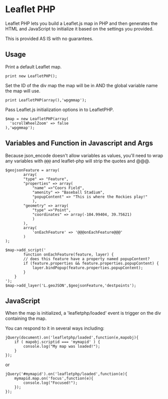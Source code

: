 Leaflet PHP
===========

Leaflet PHP lets you build a Leaflet.js map in PHP and then generates the HTML and JavaScript to initialize it based on the settings you provided.

This is provided AS IS with no guarantees. 

Usage
--------------

Print a default Leaflet map.

```
print new LeafletPHP();
```

Set the ID of the div map the map will be in AND the global variable name the map will use. 
```
print LeafletPHP(array(),'wpgmmap');
```

Pass Leaflet.js initialization options in to LeafletPHP.
```
$map = new LeafletPHP(array(
  'scrollWheelZoom' => false
),'wpgmmap');
```

Variables and Function in Javascript and Args
---------------------------------------------

Because json_encode doesn't allow variables as values, you'll need to wrap any variables with `@@@` and leaflet-php 
will strip the quotes and @@@. 

```
$geojsonFeature = array(
		array(
		"type" => "Feature",
		"properties" => array(
			"name" =>"Coors Field",
			"amenity" => "Baseball Stadium",
			"popupContent" => "This is where the Rockies play!"
			),
		"geometry" => array(
			"type" =>"Point",
			"coordinates" => array(-104.99404, 39.75621)
			)
		),
		array(
			'onEachFeature' => '@@@onEachFeature@@@'
		)
);

$map->add_script('
		function onEachFeature(feature, layer) {
		// does this feature have a property named popupContent?
		if (feature.properties && feature.properties.popupContent) {
			layer.bindPopup(feature.properties.popupContent);
		}
	}
');
$map->add_layer('L.geoJSON',$geojsonFeature,'destpoints');
```

JavaScript
----------

When the map is initialized, a 'leafletphp/loaded' event is trigger on the div containing the map.

You can respond to it in several ways including:

```
jQuery(document).on('leafletphp/loaded',function(e,mapobj){
	if ( mapobj.scriptid === 'mymapid' ) {
		console.log("My map was loaded!");
	}
});
```

or 

```
jQuery('#mymapid').on('leafletphp/loaded',function(e){
	mymapid.map.on('focus',function(e){
		console.log("Focused!");
	});
});
```

